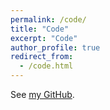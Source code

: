 ```yaml
---
permalink: /code/
title: "Code"
excerpt: "Code"
author_profile: true
redirect_from: 
  - /code.html
---
```


See [my GitHub](https://github.com/nglaeser/).